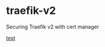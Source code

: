 # traefik-v2
Securing Traefik v2 with cert manager 

[test](https://github.com/Zouaui/traefik-v2/blob/main/eks.drawio)